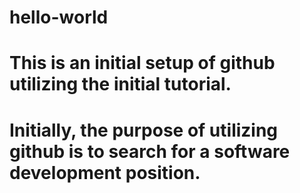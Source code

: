 # hello-world
# This is an initial setup of github utilizing the initial tutorial.
# Initially, the purpose of utilizing github is to search for a software development position.
